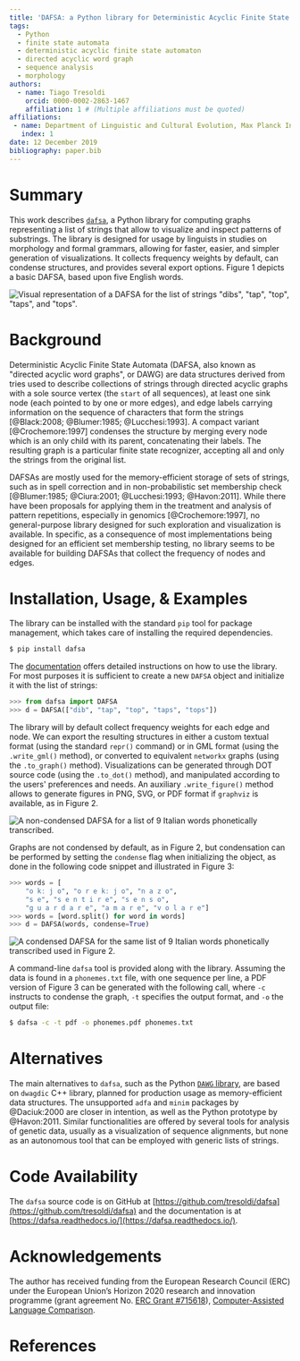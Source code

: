 ```yaml
---
title: 'DAFSA: a Python library for Deterministic Acyclic Finite State Automata'
tags:
  - Python
  - finite state automata
  - deterministic acyclic finite state automaton
  - directed acyclic word graph
  - sequence analysis
  - morphology
authors:
  - name: Tiago Tresoldi
    orcid: 0000-0002-2863-1467
    affiliation: 1 # (Multiple affiliations must be quoted)
affiliations:
 - name: Department of Linguistic and Cultural Evolution, Max Planck Institute for the Science of Human History
   index: 1
date: 12 December 2019
bibliography: paper.bib
---
```


# Summary

This work describes [`dafsa`](https://pypi.org/project/dafsa/), a Python library for computing graphs representing a list of strings that allow to visualize and inspect patterns of substrings. The library is designed for usage by linguists in studies on morphology and formal grammars, allowing for faster, easier, and simpler generation of visualizations.
It collects frequency weights by default, can condense structures, and provides several export options.
Figure 1 depicts a basic DAFSA, based upon five English words.

![Visual representation of a DAFSA for the list of strings `"dibs"`, `"tap"`, `"top"`, `"taps"`, and `"tops"`.](https://raw.githubusercontent.com/tresoldi/dafsa/master/figures/example.png)

# Background

Deterministic Acyclic Finite State Automata (DAFSA, also known as "directed acyclic word graphs", or DAWG) are data structures derived from tries used to describe collections of strings through directed acyclic graphs with a sole source vertex (the `start` of all sequences), at least one sink node (each pointed to by one or more edges), and edge labels carrying information on the sequence of characters that form the strings [@Black:2008; @Blumer:1985; @Lucchesi:1993]. A compact variant [@Crochemore:1997] condenses the structure by merging every node which is an only child with its parent, concatenating their labels. The resulting graph is a particular finite state recognizer, accepting all and only the strings from the original list.

DAFSAs are mostly used for the memory-efficient storage of sets of strings, such as in spell correction and in non-probabilistic set membership check [@Blumer:1985; @Ciura:2001; @Lucchesi:1993; @Havon:2011]. While there have been proposals for applying them in the treatment and analysis of pattern repetitions, especially in genomics [@Crochemore:1997], no general-purpose library designed for such exploration and visualization is available. In specific, as a consequence of most implementations being designed for an efficient set membership testing, no library seems to be available for building DAFSAs that collect the frequency of nodes and edges.

# Installation, Usage, & Examples

The library can be installed with the standard `pip` tool for
package management, which takes care of installing the required dependencies.

```bash
$ pip install dafsa
```

The [documentation](https://dafsa.readthedocs.io/en/latest/quickstart.html)
offers detailed instructions on how to use the library.
For most purposes it is sufficient to create a new `DAFSA` object and
initialize it with the list of strings:

```python
>>> from dafsa import DAFSA
>>> d = DAFSA(["dib", "tap", "top", "taps", "tops"])
```

The library will by default collect frequency weights for each edge and node.
We can export the resulting structures in either a custom textual format (using the standard
`repr()` command)
or in GML format (using the `.write_gml()` method),
or converted to equivalent `networkx` graphs (using the
`.to_graph()` method). Visualizations can be
generated through DOT source code (using the `.to_dot()` method), and
manipulated according to the users' preferences and needs. An auxiliary
`.write_figure()` method allows to generate figures in PNG, SVG,
or PDF format if `graphviz` is available, as in Figure 2.

![A non-condensed DAFSA for a list of 9 Italian words phonetically
transcribed.](https://raw.githubusercontent.com/tresoldi/dafsa/master/figures/phonemes.png)

Graphs are not condensed by default, as in Figure 2, but condensation
can be performed by setting the `condense` flag when initializing the
object, as done in the following code snippet and illustrated in Figure 3:

```python
>>> words = [
    "o kː j o", "o r e kː j o", "n a z o",
    "s e", "s e n t i r e", "s e n s o",
    "g u a r d a r e", "a m a r e", "v o l a r e"]
>>> words = [word.split() for word in words]
>>> d = DAFSA(words, condense=True)
```

![A condensed DAFSA for the same list of 9 Italian words phonetically
transcribed used in Figure 2.](https://raw.githubusercontent.com/tresoldi/dafsa/master/figures/reduced_phonemes.png)

A command-line `dafsa` tool is provided along with the library.
Assuming the data is found in a `phonemes.txt`
file, with one sequence per line, a PDF version of Figure 3 can be
generated with the following call, where `-c` instructs to condense the
graph, `-t` specifies the output format, and `-o` the output file:

```bash
$ dafsa -c -t pdf -o phonemes.pdf phonemes.txt
```

# Alternatives

The main alternatives to `dafsa`,
such as the Python [`DAWG` library](https://github.com/pytries/DAWG),
are based on `dwagdic` C++ library,
planned for production usage as memory-efficient data
structures. The unsupported `adfa` and `minim` packages by
@Daciuk:2000 are closer in intention, as well as the Python
prototype by @Havon:2011. Similar functionalities are offered by several
tools for analysis of genetic data, usually as a visualization of
sequence alignments, but none as an autonomous tool that can be employed
with generic lists of strings.

# Code Availability

The `dafsa` source code is on GitHub at
[https://github.com/tresoldi/dafsa](https://github.com/tresoldi/dafsa)
and the documentation is at
[https://dafsa.readthedocs.io/](https://dafsa.readthedocs.io/).

# Acknowledgements

The author has received funding from the European Research Council (ERC)
under the European Union’s Horizon 2020 research and innovation
programme (grant agreement
No. [ERC Grant #715618](https://cordis.europa.eu/project/rcn/206320/factsheet/en)),
[Computer-Assisted Language Comparison](https://digling.org/calc/).

# References
